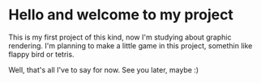 # Hello and welcome to my project

This is my first project of this kind, now I'm studying about graphic rendering. I'm planning to make a little game in this project, somethin like flappy bird or tetris.

Well, that's all I've to say for now. See you later, maybe :)